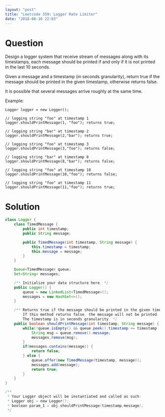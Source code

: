 ```yaml
---
layout: "post"
title: "Leetcode 359: Logger Rate Limiter"
date: "2018-08-10 22:03"
---
```


# Question
Design a logger system that receive stream of messages along with its timestamps, each message should be printed if and only if it is not printed in the last 10 seconds.

Given a message and a timestamp (in seconds granularity), return true if the message should be printed in the given timestamp, otherwise returns false.

It is possible that several messages arrive roughly at the same time.

Example:

```
Logger logger = new Logger();

// logging string "foo" at timestamp 1
logger.shouldPrintMessage(1, "foo"); returns true;

// logging string "bar" at timestamp 2
logger.shouldPrintMessage(2,"bar"); returns true;

// logging string "foo" at timestamp 3
logger.shouldPrintMessage(3,"foo"); returns false;

// logging string "bar" at timestamp 8
logger.shouldPrintMessage(8,"bar"); returns false;

// logging string "foo" at timestamp 10
logger.shouldPrintMessage(10,"foo"); returns false;

// logging string "foo" at timestamp 11
logger.shouldPrintMessage(11,"foo"); returns true;
```

# Solution
```java
class Logger {
    class TimedMessage {
        public int timestamp;
        public String message;

        public TimedMessage(int timestamp, String message) {
            this.timestamp = timestamp;
            this.message = message;
        }
    }

    Queue<TimedMessage> queue;
    Set<String> messages;

    /** Initialize your data structure here. */
    public Logger() {
        queue = new LinkedList<TimedMessage>();
        messages = new HashSet<>();
    }

    /** Returns true if the message should be printed in the given timestamp, otherwise returns false.
        If this method returns false, the message will not be printed.
        The timestamp is in seconds granularity. */
    public boolean shouldPrintMessage(int timestamp, String message) {
        while(!queue.isEmpty() && queue.peek().timestamp <= timestamp - 10) {
            String msg = queue.remove().message;
            messages.remove(msg);
        }
        if(messages.contains(message)) {
            return false;
        } else {
            queue.offer(new TimedMessage(timestamp, message));
            messages.add(message);
            return true;
        }
    }
}

/**
 * Your Logger object will be instantiated and called as such:
 * Logger obj = new Logger();
 * boolean param_1 = obj.shouldPrintMessage(timestamp,message);
 */
```

